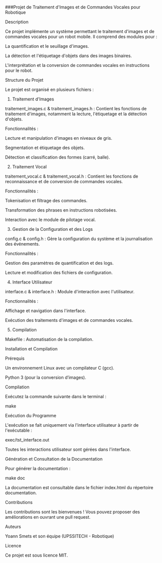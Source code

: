 ###Projet de Traitement d'Images et de Commandes Vocales pour Robotique

Description

Ce projet implémente un système permettant le traitement d'images et de commandes vocales pour un robot mobile. Il comprend des modules pour :

La quantification et le seuillage d'images.

La détection et l'étiquetage d'objets dans des images binaires.

L'interprétation et la conversion de commandes vocales en instructions pour le robot.

Structure du Projet

Le projet est organisé en plusieurs fichiers :

1. Traitement d'Images

traitement_images.c & traitement_images.h : Contient les fonctions de traitement d'images, notamment la lecture, l'étiquetage et la détection d'objets.

Fonctionnalités :

Lecture et manipulation d'images en niveaux de gris.

Segmentation et étiquetage des objets.

Détection et classification des formes (carré, balle).

2. Traitement Vocal

traitement_vocal.c & traitement_vocal.h : Contient les fonctions de reconnaissance et de conversion de commandes vocales.

Fonctionnalités :

Tokenisation et filtrage des commandes.

Transformation des phrases en instructions robotisées.

Interaction avec le module de pilotage vocal.

3. Gestion de la Configuration et des Logs

config.c & config.h : Gère la configuration du système et la journalisation des événements.

Fonctionnalités :

Gestion des paramètres de quantification et des logs.

Lecture et modification des fichiers de configuration.

4. Interface Utilisateur

interface.c & interface.h : Module d'interaction avec l'utilisateur.

Fonctionnalités :

Affichage et navigation dans l'interface.

Exécution des traitements d'images et de commandes vocales.

5. Compilation

Makefile : Automatisation de la compilation.

Installation et Compilation

Prérequis

Un environnement Linux avec un compilateur C (gcc).

Python 3 (pour la conversion d’images).

Compilation

Exécutez la commande suivante dans le terminal :

make

Exécution du Programme

L'exécution se fait uniquement via l'interface utilisateur à partir de l'exécutable :

exec/tst_interface.out

Toutes les interactions utilisateur sont gérées dans l'interface.

Génération et Consultation de la Documentation

Pour générer la documentation :

make doc

La documentation est consultable dans le fichier index.html du répertoire documentation.

Contributions

Les contributions sont les bienvenues ! Vous pouvez proposer des améliorations en ouvrant une pull request.

Auteurs

Yoann Smets et son équipe (UPSSITECH - Robotique)

Licence

Ce projet est sous licence MIT.
